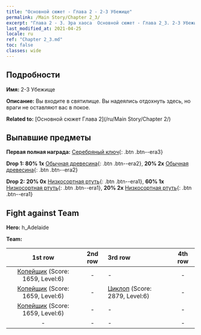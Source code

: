 ```yaml
---
title: "Основной сюжет - Глава 2 - 2-3 Убежище"
permalink: /Main Story/Chapter 2_3/
excerpt: "Глава 2 - 3. Эра хаоса  Основной сюжет - Глава 2_3. 2-3 Убежище"
last_modified_at: 2021-04-25
locale: ru
ref: "Chapter 2_3.md"
toc: false
classes: wide
---
```


## Подробности

 **Имя:** 2-3 Убежище

 **Описание:** Вы входите в святилище. Вы надеялись отдохнуть здесь, но враги не оставляют вас в покое.

 **Related to:** [Основной сюжет Глава 2](/ru/Main Story/Chapter 2/)

## Выпавшие предметы

 **Первая полная награда:** [Серебряный ключ](/ItemsRU/con_693/){: .btn .btn--era3}

 **Drop 1:** **80% 1x** [Обычная древесина](/ItemsRU/mat_7/){: .btn .btn--era2}, **20% 2x** [Обычная древесина](/ItemsRU/mat_7/){: .btn .btn--era2}

 **Drop 2:** **20% 0x** [Низкосортная ртуть](/ItemsRU/mat_2/){: .btn .btn--era1}, **60% 1x** [Низкосортная ртуть](/ItemsRU/mat_2/){: .btn .btn--era1}, **20% 2x** [Низкосортная ртуть](/ItemsRU/mat_2/){: .btn .btn--era1}


## Fight against Team
 **Hero:** h_Adelaide

 **Team:**


  | 1st row | 2nd row | 3rd row | 4th row |
  |:----:|:----:|:----|:----:|
  | [Копейщик](/ru/units/Pikeman/) (Score: 1659, Level:6)  | - | - | - |
  | [Копейщик](/ru/units/Pikeman/) (Score: 1659, Level:6)  | - | [Циклоп](/ru/units/Cyclops/) (Score: 2879, Level:6)  | - |
  | [Копейщик](/ru/units/Pikeman/) (Score: 1659, Level:6)  | - | - | - |
  | - | - | - | - |


